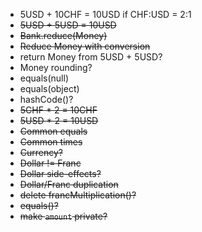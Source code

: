 - 5USD + 10CHF = 10USD if CHF:USD = 2:1
- ~~5USD + 5USD = 10USD~~
- ~~Bank.reduce(Money)~~
- ~~Reduce Money with conversion~~
- return Money from 5USD + 5USD?
- Money rounding?
- equals(null)
- equals(object)
- hashCode()?
- ~~5CHF * 2 = 10CHF~~
- ~~5USD * 2 = 10USD~~
- ~~Common equals~~
- ~~Common times~~
- ~~Currency?~~
- ~~Dollar != Franc~~
- ~~Dollar side-effects?~~
- ~~Dollar/Franc duplication~~
- ~~delete francMultiplication()?~~
- ~~equals()?~~
- ~~make `amount` private?~~
